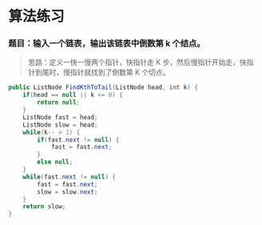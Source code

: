 # 算法练习

### 题目：输入一个链表，输出该链表中倒数第 k 个结点。

> 思路：定义一快一慢两个指针，快指针走 K 步，然后慢指针开始走，快指针到尾时，慢指针就找到了倒数第 K 个切点。

```java
public ListNode FindKthToTail(ListNode head, int k) {
    if(head == null || k <= 0) {
        return null;
    }
    ListNode fast = head;
    ListNode slow = head;
    while(k-- > 1) {
        if(fast.next != null) {
            fast = fast.next;
        }
        else null;
    }
    while(fast.next != null) {
        fast = fast.next;
        slow = slow.next;
    }
    return slow;
}
```
